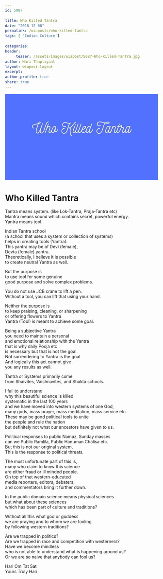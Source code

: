 ```yaml
--- 
id: 5087

title: Who Killed Tantra
date: "2018-12-06"
permalink: /wiaposts/who-killed-tantra
tags: [ 'Indian Culture']    

categories: 
header:
     teaser: /assets/images/wiapost/5087-Who-Killed-Tantra.jpg
author: Hari Thapliyaal 
layout: wiapost-layout
excerpt:  
author_profile: true 
share: true 
---
```


![Who Killed Tantra](/assets/images/wiapost/5087-Who-Killed-Tantra.jpg)   
   
# Who Killed Tantra
       
Tantra means system. (like Lok-Tantra, Praja-Tantra etc)     
Mantra means sound which contains secret, powerful energy.     
Yantra means tool.    
    
Indian Tantra school     
(a school that uses a system or collection of systems)     
helps in creating tools (Yantra).     
This yantra may be of Devi (female),     
Devta (female) yantra.     
Theoretically, I believe it is possible     
to create neutral Yantra as well.    
    
But the purpose is     
to use tool for some genuine     
good purpose and solve complex problems.    
    
You do not use JCB crane to lift a pen.     
Without a tool, you can lift that using your hand.    
    
Neither the purpose is     
to keep praising, cleaning, or sharpening     
or offering flowers to Yantra.     
Yantra (Tool) is meant to achieve some goal.    
    
Being a subjective Yantra     
you need to maintain a personal     
and emotional relationship with the Yantra     
that is why daily Pooja etc     
is necessary but that is not the goal.     
Not surrendering to Yantra is the goal.     
And logically this act cannot give     
you any results as well.    
    
Tantra or Systems primarily come     
from Shaivites, Vaishnavites, and Shakta schools.    
    
I fail to understand     
why this beautiful science is killed     
systematic in the last 100 years     
and we have moved into western systems of one God,     
many gods, mass prayer, mass meditation, mass service etc.     
These may be good political tools to unite     
the people and rule the nation     
but definitely not what our ancestors have given to us.    
    
Political responses to public Namaz, Sunday masses     
can we Public Ramlila, Public Hanuman Chalisa etc.     
But this is not our original system,     
This is the response to political threats.    
    
The most unfortunate part of this is,     
many who claim to know this science     
are either fraud or ill minded people.     
On top of that western-educated     
media reporters, editors, debaters,     
and commentators bring it further down.    
    
In the public domain science means physical sciences     
but what about these sciences     
which has been part of culture and traditions?    
    
Without all this what god or goddess     
we are praying and to whom we are fooling     
by following western traditions?    
    
Are we trapped in politics?     
Are we trapped in race and competition with westerners?     
Have we become mindless     
who is not able to understand what is happening around us?     
Or we are so naive that anybody can fool us?    
    
Hari Om Tat Sat     
Yours Truly Hari    
